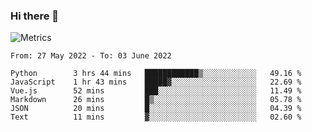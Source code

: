 ### Hi there 👋

![Metrics](https://github.com/radoapx/radoapx/blob/main/github-metrics.svg)

<!--START_SECTION:waka-->

```text
From: 27 May 2022 - To: 03 June 2022

Python        3 hrs 44 mins   ████████████▒░░░░░░░░░░░░   49.16 %
JavaScript    1 hr 43 mins    █████▓░░░░░░░░░░░░░░░░░░░   22.69 %
Vue.js        52 mins         ███░░░░░░░░░░░░░░░░░░░░░░   11.49 %
Markdown      26 mins         █▒░░░░░░░░░░░░░░░░░░░░░░░   05.78 %
JSON          20 mins         █░░░░░░░░░░░░░░░░░░░░░░░░   04.39 %
Text          11 mins         ▓░░░░░░░░░░░░░░░░░░░░░░░░   02.60 %
```

<!--END_SECTION:waka-->

<!--
**radoapx/radoapx** is a ✨ _special_ ✨ repository because its `README.md` (this file) appears on your GitHub profile.

Here are some ideas to get you started:

- 🔭 I’m currently working on ...
- 🌱 I’m currently learning ...
- 👯 I’m looking to collaborate on ...
- 🤔 I’m looking for help with ...
- 💬 Ask me about ...
- 📫 How to reach me: ...
- 😄 Pronouns: ...
- ⚡ Fun fact: ...
-->
